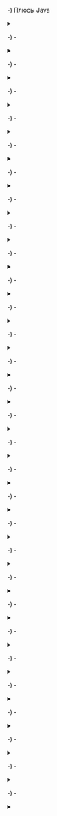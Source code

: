 

-) Плюсы Java

<details>

<summary></summary>



```javascript

-


```



</details>




-) - 

<details>

<summary></summary>



```javascript

-


```



</details>




-) - 

<details>

<summary></summary>



```javascript

-


```



</details>




-) - 

<details>

<summary></summary>



```javascript

-


```



</details>




-) - 

<details>

<summary></summary>



```javascript

-


```



</details>




-) - 

<details>

<summary></summary>



```javascript

-


```



</details>




-) - 

<details>

<summary></summary>



```javascript

-


```



</details>




-) - 

<details>

<summary></summary>



```javascript

-


```



</details>




-) - 

<details>

<summary></summary>



```javascript

-


```



</details>




-) - 

<details>

<summary></summary>



```javascript

-


```



</details>




-) - 

<details>

<summary></summary>



```javascript

-


```



</details>




-) - 

<details>

<summary></summary>



```javascript

-


```



</details>




-) - 

<details>

<summary></summary>



```javascript

-


```



</details>




-) - 

<details>

<summary></summary>



```javascript

-


```



</details>




-) - 

<details>

<summary></summary>



```javascript

-


```



</details>




-) - 

<details>

<summary></summary>



```javascript

-


```



</details>




-) - 

<details>

<summary></summary>



```javascript

-


```



</details>




-) - 

<details>

<summary></summary>



```javascript

-


```



</details>




-) - 

<details>

<summary></summary>



```javascript

-


```



</details>




-) - 

<details>

<summary></summary>



```javascript

-


```



</details>




-) - 

<details>

<summary></summary>



```javascript

-


```



</details>




-) - 

<details>

<summary></summary>



```javascript

-


```



</details>




-) - 

<details>

<summary></summary>



```javascript

-


```



</details>




-) - 

<details>

<summary></summary>



```javascript

-


```



</details>




-) - 

<details>

<summary></summary>



```javascript

-


```



</details>




-) - 

<details>

<summary></summary>



```javascript

-


```



</details>




-) - 

<details>

<summary></summary>



```javascript

-


```



</details>




-) - 

<details>

<summary></summary>



```javascript

-


```



</details>




-) - 

<details>

<summary></summary>



```javascript

-


```



</details>




-) - 

<details>

<summary></summary>



```javascript

-


```



</details>


